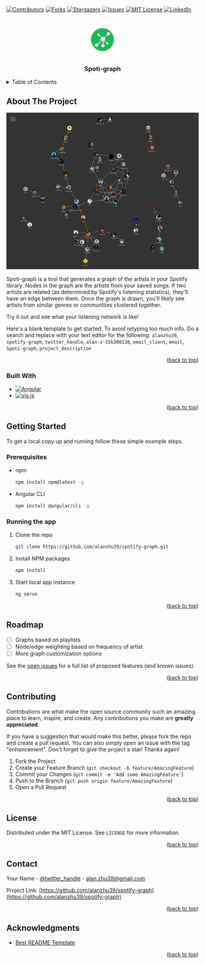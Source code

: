 <!-- Improved compatibility of back to top link: See: https://github.com/othneildrew/Best-README-Template/pull/73 -->

<a name="readme-top"></a>

<!--
*** Thanks for checking out the Best-README-Template. If you have a suggestion
*** that would make this better, please fork the repo and create a pull request
*** or simply open an issue with the tag "enhancement".
*** Don't forget to give the project a star!
*** Thanks again! Now go create something AMAZING! :D
-->

<!-- PROJECT SHIELDS -->
<!--
*** I'm using markdown "reference style" links for readability.
*** Reference links are enclosed in brackets [ ] instead of parentheses ( ).
*** See the bottom of this document for the declaration of the reference variables
*** for contributors-url, forks-url, etc. This is an optional, concise syntax you may use.
*** https://www.markdownguide.org/basic-syntax/#reference-style-links
-->

[![Contributors][contributors-shield]][contributors-url]
[![Forks][forks-shield]][forks-url]
[![Stargazers][stars-shield]][stars-url]
[![Issues][issues-shield]][issues-url]
[![MIT License][license-shield]][license-url]
[![LinkedIn][linkedin-shield]][linkedin-url]

<!-- PROJECT LOGO -->
<br />
<div align="center">
  <a href="https://github.com/alanzhu39/spotify-graph">
    <img src="images/logo.svg" alt="Logo" width="80" height="80">
  </a>

  <h3 align="center">Spoti-graph</h3>
</div>

<!-- TABLE OF CONTENTS -->
<details>
  <summary>Table of Contents</summary>
  <ol>
    <li>
      <a href="#about-the-project">About The Project</a>
      <ul>
        <li><a href="#built-with">Built With</a></li>
      </ul>
    </li>
    <li>
      <a href="#getting-started">Getting Started</a>
      <ul>
        <li><a href="#prerequisites">Prerequisites</a></li>
        <li><a href="#installation">Installation</a></li>
      </ul>
    </li>
    <li><a href="#roadmap">Roadmap</a></li>
    <li><a href="#contributing">Contributing</a></li>
    <li><a href="#license">License</a></li>
    <li><a href="#contact">Contact</a></li>
    <li><a href="#acknowledgments">Acknowledgments</a></li>
  </ol>
</details>

<!-- ABOUT THE PROJECT -->

## About The Project

[![Product Name Screen Shot][product-screenshot]](https://example.com)

Spoti-graph is a tool that generates a graph of the artists in your Spotify library.
Nodes in the graph are the artists from your saved songs.
If two artists are related (as determined by Spotify's listening statistics), they'll have an edge between them.
Once the graph is drawn, you'll likely see artists from similar genres or communities clustered together.

Try it out and see what your listening network is like!

Here's a blank template to get started: To avoid retyping too much info. Do a search and replace with your text editor for the following: `alanzhu39`, `spotify-graph`, `twitter_handle`, `alan-z-55b308138`, `email_client`, `email`, `Spoti-graph`, `project_description`

<p align="right">(<a href="#readme-top">back to top</a>)</p>

### Built With

- [![Angular][angular.io]][angular-url]
- [![vis.js][visjs]][visjs-url]

<p align="right">(<a href="#readme-top">back to top</a>)</p>

<!-- GETTING STARTED -->

## Getting Started

To get a local copy up and running follow these simple example steps.

### Prerequisites

- npm

  ```sh
  npm install npm@latest -g
  ```

- Angular CLI
  ```sh
  npm install @angular/cli -g
  ```

### Running the app

1. Clone the repo
   ```sh
   git clone https://github.com/alanzhu39/spotify-graph.git
   ```
2. Install NPM packages
   ```sh
   npm install
   ```
3. Start local app instance
   ```sh
   ng serve
   ```

<p align="right">(<a href="#readme-top">back to top</a>)</p>

<!-- ROADMAP -->

## Roadmap

- [ ] Graphs based on playlists
- [ ] Node/edge weighting based on frequency of artist
- [ ] More graph customization options

See the [open issues](https://github.com/alanzhu39/spotify-graph/issues) for a full list of proposed features (and known issues).

<p align="right">(<a href="#readme-top">back to top</a>)</p>

<!-- CONTRIBUTING -->

## Contributing

Contributions are what make the open source community such an amazing place to learn, inspire, and create. Any contributions you make are **greatly appreciated**.

If you have a suggestion that would make this better, please fork the repo and create a pull request. You can also simply open an issue with the tag "enhancement".
Don't forget to give the project a star! Thanks again!

1. Fork the Project
2. Create your Feature Branch (`git checkout -b feature/AmazingFeature`)
3. Commit your Changes (`git commit -m 'Add some AmazingFeature'`)
4. Push to the Branch (`git push origin feature/AmazingFeature`)
5. Open a Pull Request

<p align="right">(<a href="#readme-top">back to top</a>)</p>

<!-- LICENSE -->

## License

Distributed under the MIT License. See `LICENSE` for more information.

<p align="right">(<a href="#readme-top">back to top</a>)</p>

<!-- CONTACT -->

## Contact

Your Name - [@twitter_handle](https://twitter.com/alanzhu39) - alan.zhu39@gmail.com

Project Link: [https://github.com/alanzhu39/spotify-graph](https://github.com/alanzhu39/spotify-graph)

<p align="right">(<a href="#readme-top">back to top</a>)</p>

<!-- ACKNOWLEDGMENTS -->

## Acknowledgments

- [Best README Template](https://github.com/othneildrew/Best-README-Template)

<p align="right">(<a href="#readme-top">back to top</a>)</p>

<!-- MARKDOWN LINKS & IMAGES -->
<!-- https://www.markdownguide.org/basic-syntax/#reference-style-links -->

[contributors-shield]: https://img.shields.io/github/contributors/alanzhu39/spotify-graph.svg?style=for-the-badge
[contributors-url]: https://github.com/alanzhu39/spotify-graph/graphs/contributors
[forks-shield]: https://img.shields.io/github/forks/alanzhu39/spotify-graph.svg?style=for-the-badge
[forks-url]: https://github.com/alanzhu39/spotify-graph/network/members
[stars-shield]: https://img.shields.io/github/stars/alanzhu39/spotify-graph.svg?style=for-the-badge
[stars-url]: https://github.com/alanzhu39/spotify-graph/stargazers
[issues-shield]: https://img.shields.io/github/issues/alanzhu39/spotify-graph.svg?style=for-the-badge
[issues-url]: https://github.com/alanzhu39/spotify-graph/issues
[license-shield]: https://img.shields.io/github/license/alanzhu39/spotify-graph.svg?style=for-the-badge
[license-url]: https://github.com/alanzhu39/spotify-graph/blob/master/LICENSE
[linkedin-shield]: https://img.shields.io/badge/-LinkedIn-black.svg?style=for-the-badge&logo=linkedin&colorB=555
[linkedin-url]: https://linkedin.com/in/alan-z-55b308138
[product-screenshot]: images/screenshot.png
[next.js]: https://img.shields.io/badge/next.js-000000?style=for-the-badge&logo=nextdotjs&logoColor=white
[angular.io]: https://img.shields.io/badge/Angular-DD0031?style=for-the-badge&logo=angular&logoColor=white
[angular-url]: https://angular.io/
[visjs]: https://img.shields.io/badge/vis.js-%23000000.svg?style=for-the-badge
[visjs-url]: https://visjs.org/
